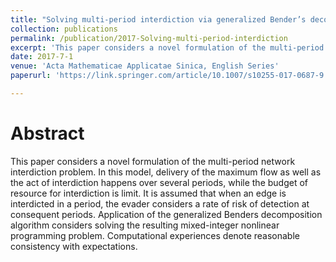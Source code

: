 ```yaml
---
title: "Solving multi-period interdiction via generalized Bender’s decomposition"
collection: publications
permalink: /publication/2017-Solving-multi-period-interdiction
excerpt: 'This paper considers a novel formulation of the multi-period network interdiction problem.'
date: 2017-7-1
venue: 'Acta Mathematicae Applicatae Sinica, English Series'
paperurl: 'https://link.springer.com/article/10.1007/s10255-017-0687-9'

---
```

Abstract
======
  This paper considers a novel formulation of the multi-period network interdiction problem. In this model, delivery of the maximum flow as well as the act of interdiction happens over several periods, while the budget of resource for interdiction is limit. It is assumed that when an edge is interdicted in a period, the evader considers a rate of risk of detection at consequent periods. Application of the generalized Benders decomposition algorithm considers solving the resulting mixed-integer nonlinear programming problem. Computational experiences denote reasonable consistency with expectations.

